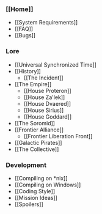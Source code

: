 ### [[Home]]
* [[System Requirements]]
* [[FAQ]]
* [[Bugs]]
### Lore
* [[Universal Synchronized Time]]
* [[History]]
  * [[The Incident]]
* [[The Empire]]
  * [[House Proteron]]
  * [[House Za'lek]]
  * [[House Dvaered]]
  * [[House Sirius]]
  * [[House Goddard]]
* [[The Soromid]]
* [[Frontier Alliance]]
  * [[Frontier Liberation Front]]
* [[Galactic Pirates]]
* [[The Collective]]
### Development
* [[Compiling on *nix]]
* [[Compiling on Windows]]
* [[Coding Style]]
* [[Mission Ideas]]
* [[Spoilers]]